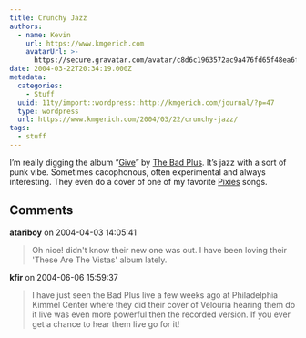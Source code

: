 ```yaml
---
title: Crunchy Jazz
authors:
  - name: Kevin
    url: https://www.kmgerich.com
    avatarUrl: >-
      https://secure.gravatar.com/avatar/c8d6c1963572ac9a476fd65f48ea6f3a1741d7ed3b6520563cf90cb984419f86?s=96&d=mm&r=g
date: 2004-03-22T20:34:19.000Z
metadata:
  categories:
    - Stuff
  uuid: 11ty/import::wordpress::http://kmgerich.com/journal/?p=47
  type: wordpress
  url: https://www.kmgerich.com/2004/03/22/crunchy-jazz/
tags:
  - stuff
---
```

I’m really digging the album “[Give](http://phobos.apple.com/WebObjects/MZStore.woa/wa/viewAlbum?playListId=5503203 "This is a link to Give in the iTunes Music Store")” by [The Bad Plus](http://www.thebadplus.com/). It’s jazz with a sort of punk vibe. Sometimes cacophonous, often experimental and always interesting. They even do a cover of one of my favorite [Pixies](http://www.4ad.com/artists/catalogue/pixies/) songs.

## Comments

**atariboy** on 2004-04-03 14:05:41
> Oh nice! didn't know their new one was out. I have been loving their 'These Are The Vistas' album lately.

**kfir** on 2004-06-06 15:59:37
> I have just seen the Bad Plus live a few weeks ago at Philadelphia Kimmel Center where they did their cover of Velouria hearing them do it live was even more powerful then the recorded version.
> If you ever get a chance to hear them live go for it!
